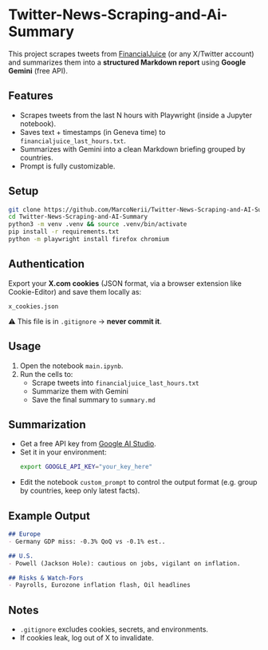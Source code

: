 # Twitter-News-Scraping-and-Ai-Summary

This project scrapes tweets from [FinancialJuice](https://x.com/financialjuice) (or any X/Twitter account) and summarizes them into a **structured Markdown report** using **Google Gemini** (free API).

## Features
- Scrapes tweets from the last N hours with Playwright (inside a Jupyter notebook).
- Saves text + timestamps (in Geneva time) to `financialjuice_last_hours.txt`.
- Summarizes with Gemini into a clean Markdown briefing grouped by countries.
- Prompt is fully customizable.

## Setup
```bash
git clone https://github.com/MarcoNerii/Twitter-News-Scraping-and-AI-Summary.git
cd Twitter-News-Scraping-and-AI-Summary
python3 -m venv .venv && source .venv/bin/activate
pip install -r requirements.txt
python -m playwright install firefox chromium
```

## Authentication
Export your **X.com cookies** (JSON format, via a browser extension like Cookie-Editor) and save them locally as:
```
x_cookies.json
```
⚠️ This file is in `.gitignore` → **never commit it**.

## Usage
1. Open the notebook `main.ipynb`.
2. Run the cells to:
   - Scrape tweets into `financialjuice_last_hours.txt`
   - Summarize them with Gemini
   - Save the final summary to `summary.md`

## Summarization
- Get a free API key from [Google AI Studio](https://aistudio.google.com/).
- Set it in your environment:  
  ```bash
  export GOOGLE_API_KEY="your_key_here"
  ```
- Edit the notebook `custom_prompt` to control the output format (e.g. group by countries, keep only latest facts).

## Example Output
```markdown
## Europe
- Germany GDP miss: -0.3% QoQ vs -0.1% est..

## U.S.
- Powell (Jackson Hole): cautious on jobs, vigilant on inflation.

## Risks & Watch-Fors
- Payrolls, Eurozone inflation flash, Oil headlines
```

## Notes
- `.gitignore` excludes cookies, secrets, and environments.
- If cookies leak, log out of X to invalidate.
